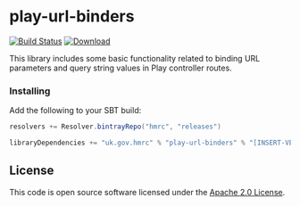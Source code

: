 play-url-binders
================

[![Build Status](https://travis-ci.org/hmrc/play-url-binders.svg)](https://travis-ci.org/hmrc/play-url-binders) [ ![Download](https://api.bintray.com/packages/hmrc/releases/play-url-binders/images/download.svg) ](https://bintray.com/hmrc/releases/play-url-binders/_latestVersion)

This library includes some basic functionality related to binding URL parameters and query string values in Play controller routes.

### Installing

Add the following to your SBT build:
```scala
resolvers += Resolver.bintrayRepo("hmrc", "releases")

libraryDependencies += "uk.gov.hmrc" % "play-url-binders" % "[INSERT-VERSION]"
```

## License ##

This code is open source software licensed under the [Apache 2.0 License]("http://www.apache.org/licenses/LICENSE-2.0.html").

